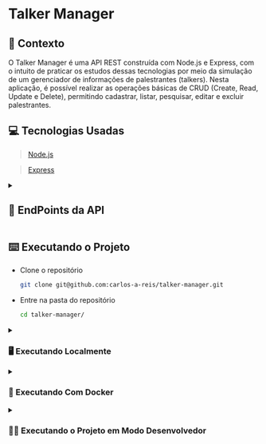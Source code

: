 # Talker Manager

## 📑 Contexto

O Talker Manager é uma API REST construída com Node.js e Express, com o intuito de praticar os estudos dessas tecnologias por meio da simulação de um gerenciador de informações de palestrantes (talkers).
Nesta aplicação, é possível realizar as operações básicas de CRUD (Create, Read, Update e Delete), permitindo cadastrar, listar, pesquisar, editar e excluir palestrantes.

## 💻 Tecnologias Usadas

> [Node.js](https://nodejs.org/pt-br/docs)

> [Express](https://expressjs.com/pt-br/)

<details>
<summary><h2>📌 EndPoints da API</h2></summary>

 ### `GET` /talker

> Retorna todos os palestrantes

> Retorno

```javascript
Status: 200
```

```json
[
  {
    "name": "{ nome do palestrante }",
    "age": "{ idade do palestrante }",
    "id": "{ id do palestrante }",
    "talk": {
      "watchedAt": "{ data da palestra no padrão dd/mm/aaaa }",
      "rate": "{ nota do palestrante }"
    }
  },
  {}
]
```

<hr />

### `GET` /talker/:id

> Retorna o palestrante com o "id" passado como parâmetro

> Retorno

```javascript
Status: 200
```

```json
{
  "name": "{ nome do palestrante }",
  "age": "{ idade do palestrante }",
  "id": "{ id do palestrante }",
  "talk": {
    "watchedAt": "{ data da palestra no padrão dd/mm/aaaa }",
    "rate": "{ nota do palestrante }"
  }
}
```

<hr />

### `GET` /talker/search

> Retorna os palestrantes cujos nomes incluem a query "q" passada

> Headers

```
Authorization: { token retornado pelo EndPoint "/login" }
```

> Query Parameters

```
q: { string usada para pesquisar por nome do palestrante }
```

> Retorno

```javascript
Status: 200
```

```json
[
  {
    "name": "{ nome do palestrante }",
    "age": "{ idade do palestrante }",
    "id": "{ id do palestrante }",
    "talk": {
      "watchedAt": "{ data da palestra no padrão dd/mm/aaaa }",
      "rate": "{ nota do palestrante }"
    }
  },
  {}
]
```

<hr />

### `POST` /login

> Cria o token que é necessário para os EndPoints que recebem o Header "Authorization"

> Body

```json
{
  "email": "{ e-mail no padrão 'email@email.com' }",
  "password": "{ senha com no mínimo 6 caracteres }"
}
```

> Retorno

```javascript
Status: 200
```

```json
{
  "token": "{ token aleatorio de 16 digitos }"
}
```

<hr />

### `POST` /talker

> Cria um novo palestrante

> Headers:

```
Authorization: { token retornado pelo EndPoint "/login" }
```

> Body:

```json
{
  "name": "{ nome do palestrante }",
  "age": "{ idade do palestrante }",
  "talk": {
    "watchedAt": "{ data da palestra no padrão dd/mm/aaaa }",
    "rate": "{ nota do palestrante }"
  }
}
```

> Retorno

```javascript
Status: 201
```

```json
{
  "name": "{ nome do palestrante }",
  "age": "{ idade do palestrante }",
  "id": "{ id do palestrante }",
  "talk": {
    "watchedAt": "{ data da palestra no padrão dd/mm/aaaa }",
    "rate": "{ nota do palestrante }"
  }
}
```

<hr />

### `PUT` /talker/:id

> Atualiza o palestrante com o "id" passado como parâmetro

> Headers:

```
Authorization: { token retornado pelo EndPoint "/login" }
```

> Body:

```json
{
  "name": "{ nome do palestrante }",
  "age": "{ idade do palestrante }",
  "talk": {
    "watchedAt": "{ data da palestra no padrão dd/mm/aaaa }",
    "rate": "{ nota do palestrante }"
  }
}
```

> Retorno

```javascript
Status: 200
```

```json
{
  "name": "{ nome do palestrante }",
  "age": "{ idade do palestrante }",
  "id": "{ id do palestrante }",
  "talk": {
    "watchedAt": "{ data da palestra no padrão dd/mm/aaaa }",
    "rate": "{ nota do palestrante }"
  }
}
```

<hr />

### `DELETE` /talker/:id

> Exclui o palestrante com o "id" passado como parâmetro

> Headers:

```
Authorization: { token retornado pelo EndPoint "/login" }
```

> Retorno

```javascript
Status: 204 (No Content)
```

</details>

## ⌨️ Executando o Projeto

- Clone o repositório

  ```bash
  git clone git@github.com:carlos-a-reis/talker-manager.git
  ```

- Entre na pasta do repositório

  ```bash
  cd talker-manager/
  ```
  
<details>
<summary><h3>🖥️ Executando Localmente</h3></summary>

- Instale as dependências

  ```bash
  npm install
  ```
  
- Inicie a aplicação

  ```bash
  npm start
  ```

- A partir daqui, já é possível realizar as requisições aos EndPoints

</details>

<details>
<summary><h3>🐳 Executando Com Docker</h3></summary>

- Rode o serviço `node` para iniciar o container `talker-manager`

  ```bash
  docker compose up -d
  ```

 - Acesse o terminal interativo do container que está rodando em segundo plano

  ```bash
  docker exec -it talker-manager bash
  ```

- Instale as dependências

  ```bash
  npm install
  ```
  
- Inicie a aplicação

  ```bash
  npm start
  ```

- A partir daqui, já é possível realizar as requisições aos EndPoints

</details>

<details>
<summary><h3>👨‍💻 Executando o Projeto em Modo Desenvolvedor</h3></summary>
 
> É possível executar o projeto em modo desenvolvedor, tanto localmente quanto com [Docker](https://www.docker.com/get-started/), utilizando o [Nodemon](https://nodemon.io) para monitorar as mudanças nos arquivos e reiniciar automaticamente o servidor

- Para fazer isso, em vez de usar `npm start`, utilize:

  ```bash
  npm run dev
  ```
